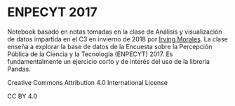# ENPECYT 2017

Notebook basado en notas tomadas en la clase de Análisis y visualización de datos impartida en el C3 en invierno de 2018 por [Irving Morales](https://sigi.nucleares.unam.mx/sgiicn/people/user/view/id/75).
La clase enseña a explorar la base de datos de la Encuesta sobre la Percepción Pública de la Ciencia y la Tecnología (ENPECYT) 2017.
Es fundamentalmente un ejercicio corto y de interés del uso de la librería Pandas.

Creative Commons Attribution 4.0 International License

CC BY 4.0
